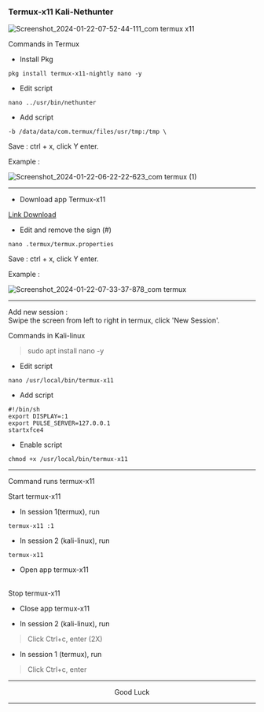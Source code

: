 ### Termux-x11 Kali-Nethunter
![Screenshot_2024-01-22-07-52-44-111_com termux x11](https://github.com/wahasa/Kali-Nethunter/assets/69626847/09d2bb8c-395a-447e-b80e-853d5cdfc696)

Commands in Termux
* Install Pkg
```
pkg install termux-x11-nightly nano -y
```

* Edit script
```
nano ../usr/bin/nethunter
```

* Add script
```
-b /data/data/com.termux/files/usr/tmp:/tmp \
```
Save : ctrl + x, click Y enter.

Example :

![Screenshot_2024-01-22-06-22-22-623_com termux (1)](https://github.com/wahasa/Kali-Nethunter/assets/69626847/df77f931-29b4-460f-8eb9-6cc7b262e502)

---
* Download app Termux-x11

[Link Download](https://github.com/termux/termux-x11/releases)

* Edit and remove the sign (#)
```
nano .termux/termux.properties
```

Save : ctrl + x, click Y enter.

Example :

![Screenshot_2024-01-22-07-33-37-878_com termux](https://github.com/wahasa/Kali-Nethunter/assets/69626847/4dc5b01f-ea37-4b86-80c4-e8709734ea73)

---
Add new session :</br>
Swipe the screen from left to right in termux, click 'New Session'.

Commands in Kali-linux
> sudo apt install nano -y

* Edit script
```
nano /usr/local/bin/termux-x11
```

* Add script
```
#!/bin/sh
export DISPLAY=:1
export PULSE_SERVER=127.0.0.1
startxfce4
```

* Enable script
```
chmod +x /usr/local/bin/termux-x11
```

---
Command runs termux-x11

Start termux-x11
* In session 1(termux), run
```
termux-x11 :1
```

* In session 2 (kali-linux), run
```
termux-x11
```
* Open app termux-x11

</br>
Stop termux-x11

* Close app termux-x11

* In session 2 (kali-linux), run
> Click Ctrl+c, enter (2X)

* In session 1 (termux), run
> Click Ctrl+c, enter

---
<p align="center">Good Luck</p>

---
